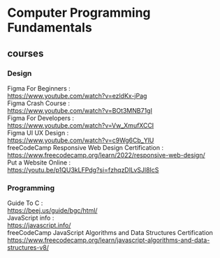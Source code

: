 # Computer Programming Fundamentals

## courses

### Design
Figma For Beginners : <br/>
https://www.youtube.com/watch?v=ezldKx-jPag <br/>
Figma Crash Course : <br/>
https://www.youtube.com/watch?v=BOt3MNB71gI <br/>
Figma For Developers : <br/>
https://www.youtube.com/watch?v=Vw_XmufXCCI <br/>
Figma UI UX Design : <br/>
https://www.youtube.com/watch?v=c9Wg6Cb_YlU <br/>
freeCodeCamp Responsive Web Design Certification :  <br/>
https://www.freecodecamp.org/learn/2022/responsive-web-design/ <br/>
Put a Website Online : <br/>
https://youtu.be/p1QU3kLFPdg?si=fzhqzDILvSJl8IcS

### Programming
Guide To C : <br/>
https://beej.us/guide/bgc/html/ <br/>
JavaScript info : <br/>
https://javascript.info/ <br/>
freeCodeCamp JavaScript Algorithms and Data Structures Certification <br/>
https://www.freecodecamp.org/learn/javascript-algorithms-and-data-structures-v8/


